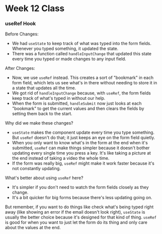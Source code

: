 # Week 12 Class

### useRef Hook

Before Changes:

- We had `useState` to keep track of what was typed into the form fields. Whenever you typed something, it updated the state.
- There was a function called `handleInputChange` that updated this state every time you typed or made changes to any input field.

After Changes:

- Now, we use `useRef` instead. This creates a sort of "bookmark" in each form field, which lets us see what's in there without needing to store it in a state that updates all the time.
- We got rid of `handleInputChange` because, with `useRef`, the form fields keep track of what's typed in without our help.
- When the form is submitted, `handleSubmit` now just looks at each "bookmark" to get the current values and then clears the fields by setting them back to the start.

Why did we make these changes?

- `useState` makes the component update every time you type something. But `useRef` doesn't do that; it just keeps an eye on the form field quietly.
- When you only want to know what's in the form at the end when it's submitted, `useRef` can make things simpler because it doesn't bother updating every single time you press a key. It's like taking a picture at the end instead of taking a video the whole time.
- If the form was really big, `useRef` might make it work faster because it's not constantly updating.

What's better about using `useRef` here?

- It's simpler if you don't need to watch the form fields closely as they change.
- It's a bit quicker for big forms because there's less updating going on.

But remember, if you want to do things like check what's being typed right away (like showing an error if the email doesn't look right), `useState` is usually the better choice because it's designed for that kind of thing. `useRef` is good for when you want to just let the form do its thing and only care about the values at the end.
